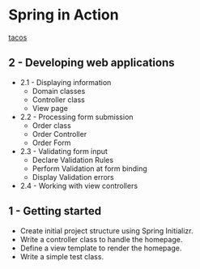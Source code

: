 # Spring in Action

[tacos](tacos)

## 2 - Developing web applications
* 2.1 - Displaying information 
    * Domain classes
    * Controller class
    * View page
* 2.2 - Processing form submission
    * Order class
    * Order Controller
    * Order Form
* 2.3 - Validating form input
    * Declare Validation Rules
    * Perform Validation at form binding
    * Display Validation errors
* 2.4 - Working with view controllers

## 1 - Getting started
* Create initial project structure using Spring Initializr.
* Write a controller class to handle the homepage.
* Define a view template to render the homepage.
* Write a simple test class.
